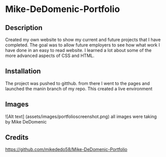 # Mike-DeDomenic-Portfolio

## Description

Created my own website to show my current and future projects that I have completed. The goal was to allow future employers to see how what work I have done in an easy to read website. I learned a lot about some of the more advanced aspects of CSS and HTML.

## Installation

The project was pushed to gitthub. from there I went to the pages and launched the manin branch of my repo. This created a live environment

## Images

![Alt text] (assets/images/portfolioscreenshot.png) all images were taking by Mike DeDomenic

## Credits

https://github.com/mikededo58/Mike-DeDomenic-Portfolio
